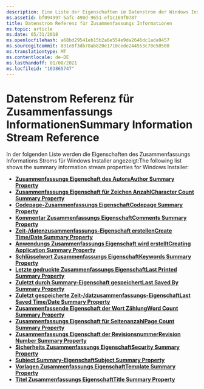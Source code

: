 ```yaml
---
description: Eine Liste der Eigenschaften im Datenstrom der Windows Installer Zusammenfassungs Informationen.
ms.assetid: bf094997-5afc-490d-9651-ef1c169f0787
title: Datenstrom Referenz für Zusammenfassungs Informationen
ms.topic: article
ms.date: 05/31/2018
ms.openlocfilehash: a68bd29541eb15b2a6e554e9da2646dc1ada9457
ms.sourcegitcommit: 831e8f3db78ab820e1710cede244553c70e50500
ms.translationtype: MT
ms.contentlocale: de-DE
ms.lasthandoff: 01/08/2021
ms.locfileid: "103865747"
---
```

# <a name="summary-information-stream-reference"></a><span data-ttu-id="157d7-103">Datenstrom Referenz für Zusammenfassungs Informationen</span><span class="sxs-lookup"><span data-stu-id="157d7-103">Summary Information Stream Reference</span></span>

<span data-ttu-id="157d7-104">In der folgenden Liste werden die Eigenschaften des Zusammenfassungs Informations Stroms für Windows Installer angezeigt:</span><span class="sxs-lookup"><span data-stu-id="157d7-104">The following list shows the summary information stream properties for Windows Installer:</span></span>

-   [<span data-ttu-id="157d7-105">**Zusammenfassungs Eigenschaft des Autors**</span><span class="sxs-lookup"><span data-stu-id="157d7-105">**Author Summary Property**</span></span>](author-summary.md)
-   [<span data-ttu-id="157d7-106">**Zusammenfassungs Eigenschaft für Zeichen Anzahl**</span><span class="sxs-lookup"><span data-stu-id="157d7-106">**Character Count Summary Property**</span></span>](character-count-summary.md)
-   [<span data-ttu-id="157d7-107">**Codepage-Zusammenfassungs Eigenschaft**</span><span class="sxs-lookup"><span data-stu-id="157d7-107">**Codepage Summary Property**</span></span>](codepage-summary.md)
-   [<span data-ttu-id="157d7-108">**Kommentar Zusammenfassungs Eigenschaft**</span><span class="sxs-lookup"><span data-stu-id="157d7-108">**Comments Summary Property**</span></span>](comments-summary.md)
-   [<span data-ttu-id="157d7-109">**Zeit-/datenzusammenfassungs-Eigenschaft erstellen**</span><span class="sxs-lookup"><span data-stu-id="157d7-109">**Create Time/Date Summary Property**</span></span>](create-time-date-summary.md)
-   [<span data-ttu-id="157d7-110">**Anwendungs Zusammenfassungs Eigenschaft wird erstellt**</span><span class="sxs-lookup"><span data-stu-id="157d7-110">**Creating Application Summary Property**</span></span>](creating-application-summary.md)
-   [<span data-ttu-id="157d7-111">**Schlüsselwort Zusammenfassungs Eigenschaft**</span><span class="sxs-lookup"><span data-stu-id="157d7-111">**Keywords Summary Property**</span></span>](keywords-summary.md)
-   [<span data-ttu-id="157d7-112">**Letzte gedruckte Zusammenfassungs Eigenschaft**</span><span class="sxs-lookup"><span data-stu-id="157d7-112">**Last Printed Summary Property**</span></span>](last-printed-summary.md)
-   [<span data-ttu-id="157d7-113">**Zuletzt durch Summary-Eigenschaft gespeichert**</span><span class="sxs-lookup"><span data-stu-id="157d7-113">**Last Saved By Summary Property**</span></span>](last-saved-by-summary.md)
-   [<span data-ttu-id="157d7-114">**Zuletzt gespeicherte Zeit-/datzusammenfassungs-Eigenschaft**</span><span class="sxs-lookup"><span data-stu-id="157d7-114">**Last Saved Time/Date Summary Property**</span></span>](last-saved-time-date-summary.md)
-   [<span data-ttu-id="157d7-115">**Zusammenfassende Eigenschaft der Wort Zählung**</span><span class="sxs-lookup"><span data-stu-id="157d7-115">**Word Count Summary Property**</span></span>](word-count-summary.md)
-   [<span data-ttu-id="157d7-116">**Zusammenfassungs Eigenschaft für Seitenanzahl**</span><span class="sxs-lookup"><span data-stu-id="157d7-116">**Page Count Summary Property**</span></span>](page-count-summary.md)
-   [<span data-ttu-id="157d7-117">**Zusammenfassungs Eigenschaft der Revisionsnummer**</span><span class="sxs-lookup"><span data-stu-id="157d7-117">**Revision Number Summary Property**</span></span>](revision-number-summary.md)
-   [<span data-ttu-id="157d7-118">**Sicherheits Zusammenfassungs Eigenschaft**</span><span class="sxs-lookup"><span data-stu-id="157d7-118">**Security Summary Property**</span></span>](security-summary.md)
-   [<span data-ttu-id="157d7-119">**Subject Summary-Eigenschaft**</span><span class="sxs-lookup"><span data-stu-id="157d7-119">**Subject Summary Property**</span></span>](subject-summary.md)
-   [<span data-ttu-id="157d7-120">**Vorlagen Zusammenfassungs Eigenschaft**</span><span class="sxs-lookup"><span data-stu-id="157d7-120">**Template Summary Property**</span></span>](template-summary.md)
-   [<span data-ttu-id="157d7-121">**Titel Zusammenfassungs Eigenschaft**</span><span class="sxs-lookup"><span data-stu-id="157d7-121">**Title Summary Property**</span></span>](title-summary.md)

 

 



